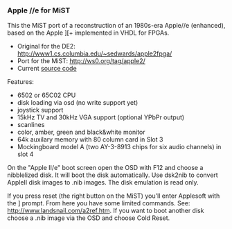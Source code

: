 ### Apple //e for MiST

This the MiST port of a reconstruction of an 1980s-era Apple//e (enhanced),
based on the Apple ][+ implemented in VHDL for FPGAs.
* Original for the DE2: http://www1.cs.columbia.edu/~sedwards/apple2fpga/
* Port for the MiST: http://ws0.org/tag/apple2/
* Current [source code](https://github.com/gyurco/mist-cores/tree/master/apple2fpga)

Features:
- 6502 or 65C02 CPU
- disk loading via osd (no write support yet)
- joystick support
- 15kHz TV and 30kHz VGA support (optional YPbPr output)
- scanlines
- color, amber, green and black&white monitor
- 64k auxilary memory with 80 column card in Slot 3
- Mockingboard model A (two AY-3-8913 chips for six audio channels) in slot 4

On the "Apple II/e" boot screen open the OSD with F12 and choose a nibblelized disk. It will boot
the disk automatically. Use dsk2nib to convert AppleII disk images to .nib images. 
The disk emulation is read only.

If you press reset (the right button on the MiST) you'll enter Applesoft with the ] prompt.
From here you have some limited commands. See: http://www.landsnail.com/a2ref.htm.
If you want to boot another disk choose a .nib image via the OSD and choose Cold Reset.
